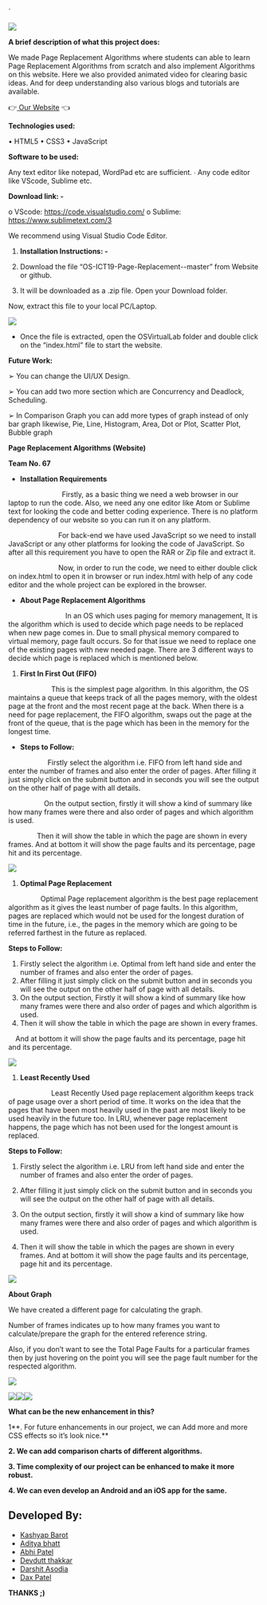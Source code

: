 
`                         

![](Aspose.Words.b96825cd-2cbe-4fdd-a188-03fbddd333db.001.png)

**A brief description of what this project does:**

We made Page Replacement Algorithms where students can able to learn Page Replacement Algorithms from scratch and also implement Algorithms on this website. Here we also provided animated video for clearing basic ideas. And for deep understanding also various blogs and tutorials are available.

👉[ ](https://kashyap0312.github.io/OS-PageReplacement/)[Our Website]( h ) 👈

**Technologies used:** 

• HTML5
• CSS3
• JavaScript

**Software to be used:**

Any text editor like notepad, WordPad etc are sufficient. ∙ Any code editor like VScode, Sublime etc.

**Download link: -**

o VScode: https://code.visualstudio.com/ o Sublime: https://www.sublimetext.com/3

We recommend using Visual Studio Code Editor.

1. **Installation Instructions: -** 

1. Download the file “OS-ICT19-Page-Replacement--master” from Website or github.
1. It will be downloaded as a .zip file. Open your Download folder. 

Now, extract this file to your local PC/Laptop. 

![](Aspose.Words.b96825cd-2cbe-4fdd-a188-03fbddd333db.002.png)

- Once the file is extracted, open the OSVirtualLab folder and double click on the “index.html” file to start the website. 


**Future Work:** 

➢ You can change the UI/UX Design. 

➢ You can add two more section which are Concurrency and Deadlock, Scheduling. 

➢ In Comparison Graph you can add more types of graph instead of only bar graph likewise, Pie, Line, Histogram, Area, Dot or Plot, Scatter Plot, Bubble graph 













**Page Replacement Algorithms (Website)**

**Team No. 67**




- **Installation Requirements** 

`               `Firstly, as a basic thing we need a web browser in our laptop to run the code. Also, we need any one editor like Atom or Sublime text for looking the code and better coding experience. There is no platform dependency of our website so you can run it on any platform. 

`              `For back-end we have used JavaScript so we need to install JavaScript or any other platforms for looking the code of JavaScript. So after all this requirement you have to open the RAR or Zip file and extract it. 

`              `Now, in order to run the code, we need to either double click on index.html to open it in browser or run index.html with help of any code editor and the whole project can be explored in the browser. 

- **About Page Replacement Algorithms** 

`                `In an OS which uses paging for memory management, It is the algorithm which is used to decide which page needs to be replaced when new page comes in. Due to small physical memory compared to virtual memory, page fault occurs. So for that issue we need to replace one of the existing pages with new needed page. There are 3 different ways to decide which page is replaced which is mentioned below. 

1. **First In First Out (FIFO)** 

`            `This is the simplest page algorithm. In this algorithm, the OS maintains a queue that keeps track of all the pages memory, with the oldest page at the front and the most recent page at the back. When there is a need for page replacement, the FIFO algorithm, swaps out the page at the front of the queue, that is the page which has been in the memory for the longest time. 


- **Steps to Follow:** 

`           `Firstly select the algorithm i.e. FIFO from left hand side and enter the number of frames and also enter the order of pages. After filling it just simply click on the submit button and in seconds you will see the output on the other half of page with all details. 

`          `On the output section, firstly it will show a kind of summary like how many frames were there and also order of pages and which algorithm is used. 

`        `Then it will show the table in which the page are shown in every frames.
And at bottom it will show the page faults and its percentage, page hit and its percentage. 

![](Aspose.Words.b96825cd-2cbe-4fdd-a188-03fbddd333db.003.png)

1. **Optimal Page Replacement** 

`         `Optimal Page replacement algorithm is the best page replacement algorithm as it gives the least number of page faults. In this algorithm, pages are replaced which would not be used for the longest duration of time in the future, i.e., the pages in the memory which are going to be referred farthest in the future as replaced.

**Steps to Follow:** 

1. Firstly select the algorithm i.e. Optimal from left hand side and enter the number of frames and also enter the order of pages. 
1. After filling it just simply click on the submit button and in seconds you will see the output on the other half of page with all details. 
1. On the output section, Firstly it will show a kind of summary like how many frames were there and also order of pages and which algorithm is used. 
1. Then it will show the table in which the page are shown in every frames.


`  `And at bottom it will show the page faults and its percentage, page hit and its percentage.

![](Aspose.Words.b96825cd-2cbe-4fdd-a188-03fbddd333db.003.png)



1. **Least Recently Used** 

`            `Least Recently Used page replacement algorithm keeps track of page usage over a short period of time. It works on the idea that the pages that have been most heavily used in the past are most likely to be used heavily in the future too. In LRU, whenever page replacement happens, the page which has not been used for the longest amount is replaced. 

**Steps to Follow:** 

1. Firstly select the algorithm i.e. LRU from left hand side and enter the number of frames and also enter the order of pages. 

1. After filling it just simply click on the submit button and in seconds you will see the output on the other half of page with all details. 

1. On the output section, firstly it will show a kind of summary like how many frames were there and also order of pages and which algorithm is used. 


1. Then it will show the table in which the pages are shown in every frames.
   And at bottom it will show the page faults and its percentage, page hit and its percentage. 

![](Aspose.Words.b96825cd-2cbe-4fdd-a188-03fbddd333db.004.png)












**About Graph**

We have created a different page for calculating the graph. 

Number of frames indicates up to how many frames you want to calculate/prepare the graph for the entered reference string. 

Also, if you don’t want to see the Total Page Faults for a particular frames then by just hovering on the point you will see the page fault number for the respected algorithm. 


![](Aspose.Words.b96825cd-2cbe-4fdd-a188-03fbddd333db.005.jpeg)

![](Aspose.Words.b96825cd-2cbe-4fdd-a188-03fbddd333db.006.png)![](Aspose.Words.b96825cd-2cbe-4fdd-a188-03fbddd333db.003.png)![](Aspose.Words.b96825cd-2cbe-4fdd-a188-03fbddd333db.004.png)



**What can be the new enhancement in this?** 

1**. For future enhancements in our project, we can Add more and more CSS effects so it’s look nice.**

**2. We can add comparison charts of different algorithms.**


**3. Time complexity of our project can be enhanced to make it more robust.** 

**4. We can even develop an Android and an iOS app for the same.** 






## **Developed By:**
- [Kashyap Barot](https://www.linkedin.com/in/kashyap-barot-323147213/)
- [Aditya bhatt](https://www.linkedin.com/in/aditya-bhatt-039a651b2/)
- [Abhi Patel](https://www.linkedin.com/in/abhi-patel-596a72192/)
- [Devdutt thakkar](https://www.linkedin.com/in/devdutt-thakkar/)
- [Darshit Asodia](https://github.com/Kashyap0312/OS-ICT19-Page-Replacement-/blob/master/linkedin.com/in/darshit-asodia-65518a220)
- [Dax Patel](https://www.linkedin.com/in/patel-dax-35b872217)


**THANKS ;)**

